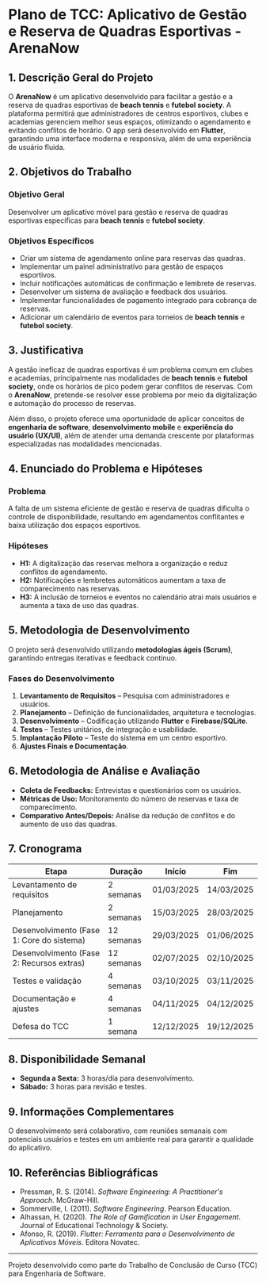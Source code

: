 # Plano de TCC: Aplicativo de Gestão e Reserva de Quadras Esportivas - ArenaNow

## 1. Descrição Geral do Projeto
O **ArenaNow** é um aplicativo desenvolvido para facilitar a gestão e a reserva de quadras esportivas de **beach tennis** e **futebol society**. A plataforma permitirá que administradores de centros esportivos, clubes e academias gerenciem melhor seus espaços, otimizando o agendamento e evitando conflitos de horário. O app será desenvolvido em **Flutter**, garantindo uma interface moderna e responsiva, além de uma experiência de usuário fluida.

## 2. Objetivos do Trabalho
### **Objetivo Geral**
Desenvolver um aplicativo móvel para gestão e reserva de quadras esportivas específicas para **beach tennis** e **futebol society**.

### **Objetivos Específicos**
- Criar um sistema de agendamento online para reservas das quadras.
- Implementar um painel administrativo para gestão de espaços esportivos.
- Incluir notificações automáticas de confirmação e lembrete de reservas.
- Desenvolver um sistema de avaliação e feedback dos usuários.
- Implementar funcionalidades de pagamento integrado para cobrança de reservas.
- Adicionar um calendário de eventos para torneios de **beach tennis** e **futebol society**.

## 3. Justificativa
A gestão ineficaz de quadras esportivas é um problema comum em clubes e academias, principalmente nas modalidades de **beach tennis** e **futebol society**, onde os horários de pico podem gerar conflitos de reservas. Com o **ArenaNow**, pretende-se resolver esse problema por meio da digitalização e automação do processo de reservas.

Além disso, o projeto oferece uma oportunidade de aplicar conceitos de **engenharia de software**, **desenvolvimento mobile** e **experiência do usuário (UX/UI)**, além de atender uma demanda crescente por plataformas especializadas nas modalidades mencionadas.

## 4. Enunciado do Problema e Hipóteses
### **Problema**
A falta de um sistema eficiente de gestão e reserva de quadras dificulta o controle de disponibilidade, resultando em agendamentos conflitantes e baixa utilização dos espaços esportivos.

### **Hipóteses**
- **H1:** A digitalização das reservas melhora a organização e reduz conflitos de agendamento.
- **H2:** Notificações e lembretes automáticos aumentam a taxa de comparecimento nas reservas.
- **H3:** A inclusão de torneios e eventos no calendário atrai mais usuários e aumenta a taxa de uso das quadras.

## 5. Metodologia de Desenvolvimento
O projeto será desenvolvido utilizando **metodologias ágeis (Scrum)**, garantindo entregas iterativas e feedback contínuo.

### **Fases do Desenvolvimento**
1. **Levantamento de Requisitos** – Pesquisa com administradores e usuários.
2. **Planejamento** – Definição de funcionalidades, arquitetura e tecnologias.
3. **Desenvolvimento** – Codificação utilizando **Flutter** e **Firebase/SQLite**.
4. **Testes** – Testes unitários, de integração e usabilidade.
5. **Implantação Piloto** – Teste do sistema em um centro esportivo.
6. **Ajustes Finais e Documentação**.

## 6. Metodologia de Análise e Avaliação
- **Coleta de Feedbacks:** Entrevistas e questionários com os usuários.
- **Métricas de Uso:** Monitoramento do número de reservas e taxa de comparecimento.
- **Comparativo Antes/Depois:** Análise da redução de conflitos e do aumento de uso das quadras.

## 7. Cronograma
| Etapa | Duração | Início | Fim |
|---|---|---|---|
| Levantamento de requisitos | 2 semanas | 01/03/2025 | 14/03/2025 |
| Planejamento | 2 semanas | 15/03/2025 | 28/03/2025 |
| Desenvolvimento (Fase 1: Core do sistema) | 12 semanas | 29/03/2025 | 01/06/2025 |
| Desenvolvimento (Fase 2: Recursos extras) | 12 semanas | 02/07/2025 | 02/10/2025 |
| Testes e validação | 4 semanas | 03/10/2025 | 03/11/2025 |
| Documentação e ajustes | 4 semanas | 04/11/2025 | 04/12/2025 |
| Defesa do TCC | 1 semana | 12/12/2025 | 19/12/2025 |

## 8. Disponibilidade Semanal
- **Segunda a Sexta:** 3 horas/dia para desenvolvimento.
- **Sábado:** 3 horas para revisão e testes.

## 9. Informações Complementares
O desenvolvimento será colaborativo, com reuniões semanais com potenciais usuários e testes em um ambiente real para garantir a qualidade do aplicativo.

## 10. Referências Bibliográficas
- Pressman, R. S. (2014). *Software Engineering: A Practitioner's Approach*. McGraw-Hill.
- Sommerville, I. (2011). *Software Engineering*. Pearson Education.
- Alhassan, H. (2020). *The Role of Gamification in User Engagement*. Journal of Educational Technology & Society.
- Afonso, R. (2019). *Flutter: Ferramenta para o Desenvolvimento de Aplicativos Móveis*. Editora Novatec.

---
Projeto desenvolvido como parte do Trabalho de Conclusão de Curso (TCC) para Engenharia de Software.
